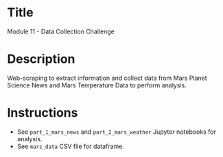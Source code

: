 # Title
Module 11 - Data Collection Challenge

# Description
Web-scraping to extract information and collect data from Mars Planet Science News and Mars Temperature Data to perform analysis.

# Instructions
- See `part_1_mars_news` and `part_2_mars_weather` Jupyter notebooks for analysis.
- See `mars_data` CSV file for dataframe.
